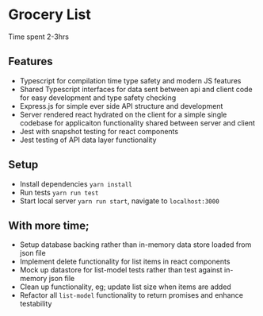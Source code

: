 # Grocery List

Time spent 2-3hrs

## Features

- Typescript for compilation time type safety and modern JS features
- Shared Typescript interfaces for data sent between api and client code for easy development and type safety checking
- Express.js for simple ever side API structure and development
- Server rendered react hydrated on the client for a simple single codebase for applicaiton functionality shared between server and client
- Jest with snapshot testing for react components
- Jest testing of API data layer functionality

## Setup

- Install dependencies `yarn install`
- Run tests `yarn run test`
- Start local server `yarn run start`, navigate to `localhost:3000`

## With more time;

- Setup database backing rather than in-memory data store loaded from json file
- Implement delete functionality for list items in react components
- Mock up datastore for list-model tests rather than test against in-memory json file
- Clean up functionality, eg; update list size when items are added
- Refactor all `list-model` functionality to return promises and enhance testability
